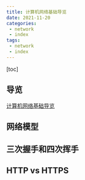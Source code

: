 ```yaml
---
title: 计算机网络基础导览
date: 2021-11-20
categories: 
 - network
 - index
tags:
 - network
 - index
---
```


[toc]

## 导览
[计算机网络基础导览](./)

## 网络模型

## 三次握手和四次挥手

## HTTP vs HTTPS



